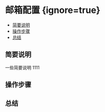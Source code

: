 # 邮箱配置 {ignore=true}


<!-- @import "[TOC]" {cmd="toc" depthFrom=1 depthTo=6 orderedList=false} -->
<!-- code_chunk_output -->

* [简要说明](#简要说明)
* [操作步骤](#操作步骤)
* [总结](#总结)

<!-- /code_chunk_output -->


## 简要说明
一些简要说明
1111

## 操作步骤

## 总结
